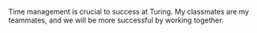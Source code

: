 Time management is crucial to success at Turing.
My classmates are my teammates, and we will be more successful by working
together.
